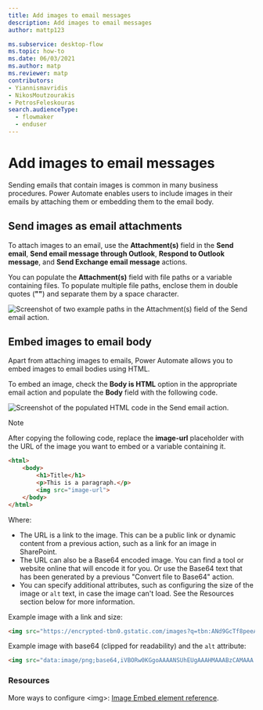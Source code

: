 ```yaml
---
title: Add images to email messages
description: Add images to email messages
author: mattp123

ms.subservice: desktop-flow
ms.topic: how-to
ms.date: 06/03/2021
ms.author: matp
ms.reviewer: matp
contributors:
- Yiannismavridis
- NikosMoutzourakis
- PetrosFeleskouras
search.audienceType: 
  - flowmaker
  - enduser
---
```


# Add images to email messages

Sending emails that contain images is common in many business procedures. Power Automate enables users to include images in their emails by attaching them or embedding them to the email body.

## Send images as email attachments

To attach images to an email, use the **Attachment(s)** field in the **Send email**, **Send email message through Outlook**, **Respond to Outlook message**, and **Send Exchange email message** actions.

You can populate the **Attachment(s)** field with file paths or a variable containing files. To populate multiple file paths, enclose them in double quotes (**""**) and separate them by a space character.

![Screenshot of two example paths in the Attachment(s) field of the Send email action.](media/add-images-email-messages/attach-images-email.png)

## Embed images to email body

Apart from attaching images to emails, Power Automate allows you to embed images to email bodies using HTML.

To embed an image, check the **Body is HTML** option in the appropriate email action and populate the **Body** field with the following code.

![Screenshot of the populated HTML code in the Send email action.](media/add-images-email-messages/emded-images-email.png)

> [!NOTE]
> After copying the following code, replace the **image-url** placeholder with the URL of the image you want to embed or a variable containing it.

``` HTML
<html>
    <body>
        <h1>Title</h1>
        <p>This is a paragraph.</p>
        <img src="image-url">
    </body>
</html>
 ```

Where:

- The URL is a link to the image. This can be a public link or dynamic content from a previous action, such as a link for an image in SharePoint.
- The URL can also be a Base64 encoded image. You can find a tool or website online that will encode it for you. Or use the Base64 text that has been generated by a previous "Convert file to Base64" action.
- You can specify additional attributes, such as configuring the size of the image or `alt` text, in case the image can't load. See the Resources section below for more information.

Example image with a link and size:

```html
<img src="https://encrypted-tbn0.gstatic.com/images?q=tbn:ANd9GcTf8peeAQ8Jbw4lowjdYM9OYVJFJr8EwgGNTsJ6BtbqPdNHWz2m" width="500" height="100">
```

Example image with base64 (clipped for readability) and the `alt` attribute:

```html
<img src="data:image/png;base64,iVBORw0KGgoAAAANSUhEUgAAAHMAAABzCAMAAA......" alt="SomeImage" />
```

### Resources

More ways to configure \<img>: [Image Embed element reference](https://developer.mozilla.org/en-US/docs/Web/HTML/Element/img).
